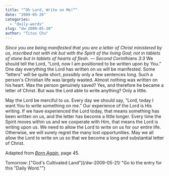 ```yaml
---
title: "“Oh Lord, Write on Me!”"
date: "2009-05-20"
categories: 
  - "daily-words"
slug: "dw-2009-05-20"
author: "Titus Chu"
---
```


_Since you are being manifested that you are a letter of Christ ministered by us, inscribed not with ink but with the Spirit of the living God; not in tablets of stone but in tablets of hearts of flesh. — Second Corinthians 3:3_ We should tell the Lord, “Lord, now I am positioned to be written upon by You.” One day everything the Lord has written on us will be manifested. Some “letters” will be quite short, possibly only a few sentences long. Such a person's Christian life was largely wasted. Almost nothing was written on his heart. Was the person genuinely saved? Yes, and therefore he became a letter of Christ. But was the Lord able to write anything? Only a little.

May the Lord be merciful to us. Every day we should say, “Lord, today I want You to write something on me.” Our experience of the Lord is His writing. If we have experienced the Lord today, that means something has been written on us, and the letter has become a little longer. Every time the Spirit moves within us and we cooperate with Him, that means the Lord is writing upon us. We need to allow the Lord to write on us for our entire life. Otherwise, we will surely regret the many lost opportunities. May we all allow the Lord to write on us so that we become a long and substantial letter of Christ.

Adapted from _[Born Again](/book-born-again/)_, page 45.

Tomorrow: ["God's Cultivated Land"](/dw-2009-05-21/ "Go to the entry for this "Daily Word."")

